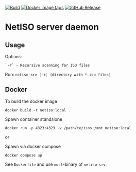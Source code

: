 [![Build](https://github.com/tuxuser/netiso-srv/actions/workflows/build.yml/badge.svg)](https://github.com/tuxuser/netiso-srv/actions/workflows/build.yml)
[![Docker image tags](https://ghcr-badge.egpl.dev/tuxuser/netiso-srv-rs/tags?color=%2344cc11&ignore=latest&n=3&label=image+tags&trim=)](https://github.com/tuxuser/netiso-srv/pkgs/container/netiso-srv-rs)
[![GitHub Release](https://img.shields.io/github/v/release/tuxuser/netiso-srv)](https://github.com/tuxuser/netiso-srv/releases/latest)

# NetISO server daemon

## Usage

Options:

    `-r` - Recursive scanning for ISO files

Run: `netiso-srv [-r] [directory with *.iso files]`


## Docker

To build the docker image

```
docker build -t netiso:local .
```

Spawn container standalone
```
docker run -p 4323:4323 -v /path/to/isos:/mnt netiso:local
```

or

Spawn via docker compose
```
docker compose up
```

See `Dockerfile` and use `musl`-binary of `netiso-srv`.
